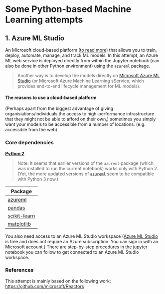 # Some Python-based Machine Learning attempts

## 1. Azure ML Studio 
An Microsoft cloud-based platform ([to read more](https://docs.microsoft.com/en-us/azure/machine-learning/overview-what-is-azure-ml)) that allows you to train, deploy, automate, manage, and track ML models. 
In this attempt, an Azure ML web service is deployed directly from within the Jupyter notebook (can also be done in other Python environment) using the `azureml` package.

> Another way is to develop the models directly on [Microsoft Azure ML Studio](https://studio.azureml.net) (or Microsoft Azure Machine Learning sService, which provides end-to-end lifecycle management for ML models).


#### The reasons to use a cloud-based platform
(Perhaps apart from the biggest advantage of giving organisiations/individuals the access to high-performance infrastructure that they might not be able to afford on their own,) sometimes you simply want your models to be accessible from a number of locations. (e.g. accessible from the web)


### Core dependencies
**[Python 2](https://www.python.org/download/releases/2.7/)** 
> Note: It seems that earlier versions of the `azureml` package (which was installed to run the current notebook) works only with Python 2. (Yet, the more updated versions of [`azureml`](https://github.com/Azure-Samples/Azure-MachineLearning-ClientLibrary-Python) seem to be compatible with Python 3 now.) 

| Package                                              |
|------------------------------------------------------|
| [azureml](https://github.com/Azure-Samples/Azure-MachineLearning-ClientLibrary-Python) |
| [pandas](https://pandas.pydata.org/)                 |
| [scikit-learn](https://scikit-learn.org/stable/)     |
| [matplotlib](http://matplotlib.org/)                 |

You also need access to an Azure ML Studio workspace ([Azure ML Studio](https://studio.azureml.net) is free and does not require an Azure subscription. You can sign in with an Microsoft account.) There are step-by-step procedures in the jupyter notebook you can follow to get connected to an Azure ML Studio workspace.



### References
This attempt is mainly based on the following work:
https://github.com/microsoft/Reactors
